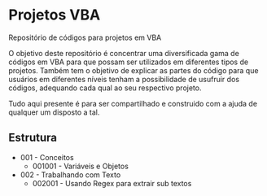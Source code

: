 # Projetos VBA
Repositório de códigos para projetos em VBA

O objetivo deste repositório é concentrar uma diversificada gama de códigos em VBA para que possam ser utilizados em diferentes tipos de projetos. Também tem o objetivo de explicar as partes do código para que usuários em diferentes níveis tenham a possibilidade de usufruir dos códigos, adequando cada qual ao seu respectivo projeto.

Tudo aqui presente é para ser compartilhado e construido com a ajuda de qualquer um disposto a tal.

## Estrutura

- 001 - Conceitos
  - 001001 - Variáveis e Objetos
- 002 - Trabalhando com Texto
  - 002001 - Usando Regex para extrair sub textos
